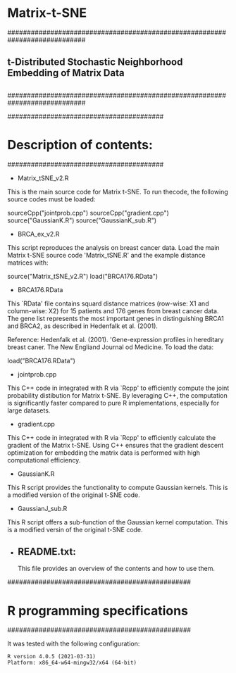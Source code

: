 # Matrix-t-SNE

############################################################################
##
##   t-Distributed Stochastic Neighborhood Embedding of Matrix Data
##
############################################################################

########################################
# Description of contents:
########################################

* Matrix_tSNE_v2.R

This is the main source code for Matrix t-SNE.
To run thecode, the following source codes must be loaded:

  sourceCpp("jointprob.cpp")
  sourceCpp("gradient.cpp")
  source("GaussianK.R")
  source("GaussianK_sub.R")

  
* BRCA_ex_v2.R

This script reproduces the analysis on breast cancer data.
Load the main Matrix t-SNE source code 'Matrix_tSNE.R' and the example distance matrices with:
    
  source("Matrix_tSNE_v2.R")
  load("BRCA176.RData")


* BRCA176.RData

This `RData' file contains squard distance matrices (row-wise: X1 and column-wise: X2) for 15 patients and 176 genes from breast cancer data. The gene list represents the most important genes in distinguishing BRCA1 and BRCA2, as described in Hedenfalk et al. (2001).

Reference: Hedenfalk et al. (2001). 'Gene-expression profiles in hereditary breast caner. The New Engliand Journal od Medicine.
To load the data:

  load("BRCA176.RData")


* jointprob.cpp
  
This C++ code in integrated with R via `Rcpp' to efficiently compute the joint probability distibution for Matrix t-SNE. By leveraging C++, the computation is significantly faster compared to pure R implementations, especially for large datasets.


* gradient.cpp
  
This C++ code in integrated with R via `Rcpp' to efficiently calculate the gradient of the Matrix t-SNE. Using C++ ensures that the gradient descent optimization for embedding the matrix data is performed with high computational efficiency.


* GaussianK.R
  
This R script provides the functionality to compute Gaussian kernels. This is a modified version of the original t-SNE code.


* GaussianJ_sub.R
  
This R script offers a sub-function of the Gaussian kernel computation. This is a modified versin of the original t-SNE code.


* README.txt:
  -----------

  This file provides an overview of the contents and how to use them.
  
###############################################
# R programming specifications
###############################################

It was tested with the following configuration:

    R version 4.0.5 (2021-03-31)
    Platform: x86_64-w64-mingw32/x64 (64-bit)
